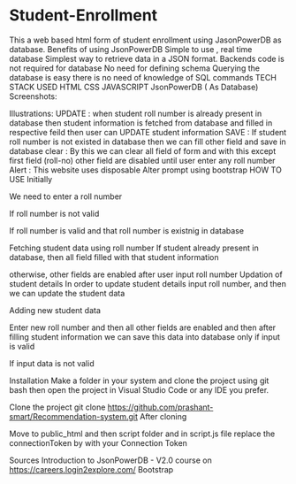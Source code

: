 # Student-Enrollment
This a web based html form of student enrollment using JasonPowerDB as database.
Benefits of using JsonPowerDB
Simple to use , real time database
Simplest way to retrieve data in a JSON format.
Backends code is not required for database
No need for defining schema
Querying the database is easy there is no need of knowledge of SQL commands
TECH STACK USED
HTML
CSS
JAVASCRIPT
JsonPowerDB ( As Database)
Screenshots:




Illustrations:
UPDATE : when student roll number is already present in database then student information is fetched from database and filled in respective feild then user can UPDATE student information
SAVE : If student roll number is not existed in database then we can fill other field and save in database
clear : By this we can clear all field of form and with this except first field (roll-no) other field are disabled until user enter any roll number
Alert : This website uses disposable Alter prompt using bootstrap
HOW TO USE
Initially


We need to enter a roll number

If roll number is not valid



If roll number is valid and that roll number is existnig in database



Fetching student data using roll number If student already present in database, then all field filled with that student information

 otherwise, other fields are enabled after user input roll number
Updation of student details In order to update student details input roll number, and then we can update the student data

 
Adding new student data

Enter new roll number and then all other fields are enabled and then after filling student information we can save this data into database only if input is valid

 
If input data is not valid

 
Installation
Make a folder in your system and clone the project using git bash then open the project in Visual Studio Code or any IDE you prefer.

Clone the project
git clone https://github.com/prashant-smart/Recommendation-system.git
After cloning

Move to public_html and then script folder and in script.js file replace the connectionToken by with your Connection Token

Sources
Introduction to JsonPowerDB - V2.0 course on https://careers.login2explore.com/
Bootstrap
